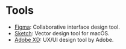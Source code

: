 # Tools

- [Figma](https://www.figma.com): Collaborative interface design tool.
- [Sketch](https://www.sketch.com): Vector design tool for macOS.
- [Adobe XD](https://www.adobe.com/products/xd.html): UX/UI design tool by Adobe.
